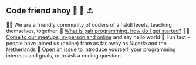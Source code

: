 ## Code friend ahoy 👋 🌊 ⚓

🙋‍♀️ We are a friendly community of coders of all skill levels, teaching themselves, together.
🌈 [What is pair programming, how do I get started?](https://www.codecademy.com/article/pair-programming-what-it-is-why-people-use-it-and-how-you-can-learn-to-pair-program)
👩‍💻 [Come to our meetups, in-person and online](https://www.meetup.com/detroit-code-with-friends-meetup/) and say hello world
🍿 Fun fact - people have joined us (online) from as far away as Nigeria and the Netherlands
🧙 [Open an issue](https://github.com/DetroitCodeWithFriends/.github/issues) to introduce yourself, your programming interests and goals, or to ask a coding question.
